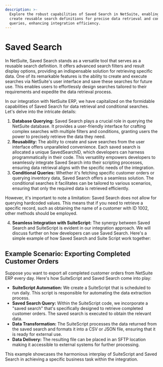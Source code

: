 ```yaml
---
description: >-
  Explore the robust capabilities of Saved Search in NetSuite, enabling users to
  create reusable search definitions for precise data retrieval and conditional
  queries, enhancing integration efficiency.
---
```


# Saved Search

In NetSuite, Saved Search stands as a versatile tool that serves as a reusable search definition. It offers advanced search filters and result display options, providing an indispensable solution for retrieving specific data. One of its remarkable features is the ability to create and execute searches via NetSuite's user interface and save these searches for future use. This enables users to effortlessly design searches tailored to their requirements and expedite the data retrieval process.

In our integration with NetSuite ERP, we have capitalized on the formidable capabilities of Saved Search for data retrieval and conditional searches. Let's delve into the intricate details:

1. **Database Querying:** Saved Search plays a crucial role in querying the NetSuite database. It provides a user-friendly interface for crafting complex searches with multiple filters and conditions, granting users the power to precisely retrieve the data they need.
2. **Reusability:** The ability to create and save searches from the user interface offers unparalleled convenience. Each saved search is allocated a unique SavedSearchID, which developers can harness programmatically in their code. This versatility empowers developers to seamlessly integrate Saved Search into their scripting processes, ensuring data retrieval aligns with the specific needs of the integration.
3. **Conditional Queries:** Whether it's fetching specific customer orders or querying inventory data, Saved Search offers a seamless solution. The conditional searches it facilitates can be tailored to various scenarios, ensuring that only the required data is retrieved efficiently.

However, it's important to note a limitation: Saved Search does not allow for querying hardcoded values. This means that if you need to retrieve a specific record, such as obtaining the name of a customer with ID 1002, other methods should be employed.

4. **Seamless Integration with SuiteScript:** The synergy between Saved Search and SuiteScript is evident in our integration approach. We will discuss further on how developers can use Saved Search. Here's a simple example of how Saved Search and Suite Script work together:

## Example Scenario: Exporting Completed Customer Orders

Suppose you want to export all completed customer orders from NetSuite ERP every day. Here's how SuiteScript and Saved Search come into play:

* **SuiteScript Automation:** We create a SuiteScript that is scheduled to run daily. This script is responsible for automating the data extraction process.
* **Saved Search Query:** Within the SuiteScript code, we incorporate a "saved search" that's specifically designed to retrieve completed customer orders. The saved search is executed to obtain the relevant data.
* **Data Transformation:** The SuiteScript processes the data returned from the saved search and formats it into a CSV or JSON file, ensuring that it is ready for external use.
* **Data Delivery:** The resulting file can be placed in an SFTP location making it accessible to external systems for further processing.

This example showcases the harmonious interplay of SuiteScript and Saved Search in achieving a specific business task within the integration.
